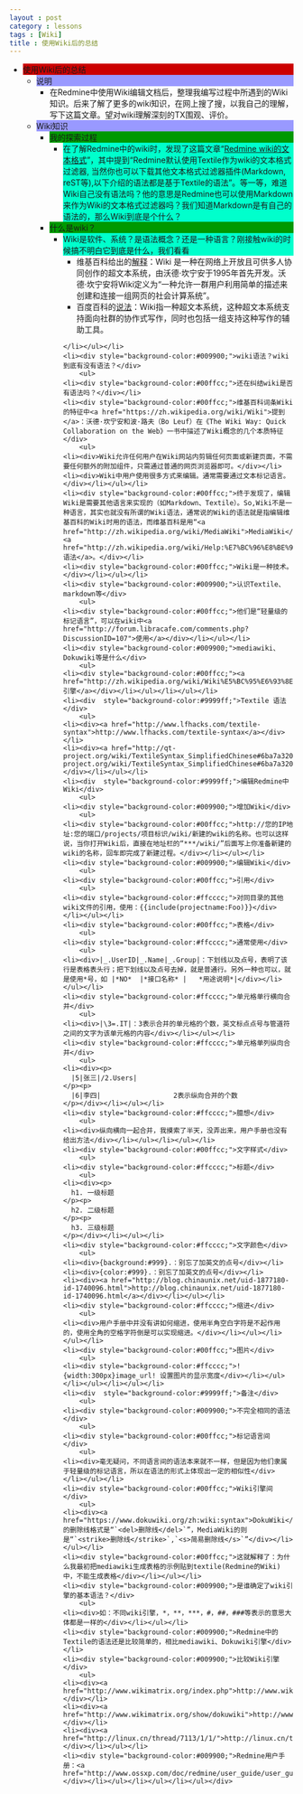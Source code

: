 ```yaml
---
layout : post
category : lessons
tags : [Wiki]
title : 使用Wiki后的总结
---
```



<div><ul>
	<li>
		<div style="background-color:#cc0000;">使用Wiki后的总结</div>
		<ul>
	<li><div  style="background-color:#9999ff;">说明</div>
		<ul>
	<li><div>在Redmine中使用Wiki编辑文档后，整理我编写过程中所遇到的Wiki知识。后来了解了更多的wiki知识，在网上搜了搜，以我自己的理解，写下这篇文章。望对wiki理解深刻的TX围观、评价。</div></li></ul></li>
	<li><div  style="background-color:#9999ff;">Wiki知识</div>
		<ul>
	<li><div  style="background-color:#009900;">我的探索过程</div>
		<ul>
	<li><div style="background-color:#00ffcc;">在了解Redmine中的wiki时，发现了这篇文章“<a href="http://redmine.ossxp.com/redmine/documents/8">Redmine wiki的文本格式</a>”，其中提到“Redmine默认使用Textile作为wiki的文本格式过滤器, 当然你也可以下载其他文本格式过滤器插件(Markdown, reST等),以下介绍的语法都是基于Textile的语法”。等一等，难道Wiki自己没有语法吗？他的意思是Redmine也可以使用Markdown来作为Wiki的文本格式过滤器吗？我们知道Markdown是有自己的语法的，那么Wiki到底是个什么？</div></li></ul></li>
	<li><div style="background-color:#009900;">什么是wiki？</div>
		<ul>
	<li><div style="background-color:#00ffcc;">Wiki是软件、系统？是语法概念？还是一种语言？刚接触wiki的时候搞不明白它到底是什么，我们看看</div>
<ul>
	<li><div>维基百科给出的<a href="https://zh.wikipedia.org/wiki/Wiki">解释</a>：Wiki 是一种在网络上开放且可供多人协同创作的超文本系统，由沃德·坎宁安于1995年首先开发。沃德·坎宁安将Wiki定义为“一种允许一群用户利用简单的描述来创建和连接一组网页的社会计算系统”。</div></li>
	<li><div>百度百科的<a href="http://baike.baidu.com/view/737.htm">说法</a>：Wiki指一种超文本系统，这种超文本系统支持面向社群的协作式写作，同时也包括一组支持这种写作的辅助工具。</div></li>
</ul>

	</li></ul></li>
	<li><div style="background-color:#009900;">wiki语法？wiki到底有没有语法？</div>
		<ul>
	<li><div style="background-color:#00ffcc;">还在纠结wiki是否有语法吗？</div></li>
	<li><div style="background-color:#00ffcc;">维基百科词条Wiki的特征中<a href="https://zh.wikipedia.org/wiki/Wiki">提到</a>：沃德·坎宁安和波·路夫（Bo Leuf）在《The Wiki Way: Quick Collaboration on the Web》一书中描述了Wiki概念的几个本质特征</div>
		<ul>
	<li><div>Wiki允许任何用户在Wiki网站内剪辑任何页面或新建页面，不需要任何额外的附加组件，只需通过普通的网页浏览器即可。</div></li>
	<li><div>Wiki中用户使用很多方式来编辑。通常需要通过文本标记语言。</div></li></ul></li>
	<li><div style="background-color:#00ffcc;">终于发现了，编辑Wiki是需要其他语言来实现的（如Markdown、Textile）。So,Wiki不是一种语言，其实也就没有所谓的Wiki语法，通常说的Wiki的语法就是指编辑维基百科的Wiki时用的语法，而维基百科是用“<a href="http://zh.wikipedia.org/wiki/MediaWiki">MediaWiki</a>”的<a href="http://zh.wikipedia.org/wiki/Help:%E7%BC%96%E8%BE%91%E9%A1%B5%E9%9D%A2">语法</a>。</div></li>
	<li><div style="background-color:#00ffcc;">Wiki是一种技术。</div></li></ul></li>
	<li><div style="background-color:#009900;">认识Textile、markdown等</div>
		<ul>
	<li><div style="background-color:#00ffcc;">他们是“轻量级的标记语言”，可以在wiki中<a href="http://forum.libracafe.com/comments.php?DiscussionID=107">使用</a></div></li></ul></li>
	<li><div style="background-color:#009900;">mediawiki、Dokuwiki等是什么</div>
		<ul>
	<li><div style="background-color:#00ffcc;"><a href="http://zh.wikipedia.org/wiki/Wiki%E5%BC%95%E6%93%8E">Wiki引擎</a></div></li></ul></li></ul></li>
	<li><div  style="background-color:#9999ff;">Textile 语法</div>
		<ul>
	<li><div><a href="http://www.lfhacks.com/textile-syntax">http://www.lfhacks.com/textile-syntax</a></div></li>
	<li><div><a href="http://qt-project.org/wiki/TextileSyntax_SimplifiedChinese#6ba7a320100686b22f39ce180e0df716">http://qt-project.org/wiki/TextileSyntax_SimplifiedChinese#6ba7a320100686b22f39ce180e0df716</a></div></li></ul></li>
	<li><div  style="background-color:#9999ff;">编辑Redmine中Wiki</div>
		<ul>
	<li><div style="background-color:#009900;">增加Wiki</div>
		<ul>
	<li><div style="background-color:#00ffcc;">http://您的IP地址:您的端口/projects/项目标识/wiki/新建的wiki的名称。也可以这样说，当你打开Wiki后，直接在地址栏的“***/wiki/”后面写上你准备新建的wiki的名称，回车即完成了新建过程。</div></li></ul></li>
	<li><div style="background-color:#009900;">编辑Wiki</div>
		<ul>
	<li><div style="background-color:#00ffcc;">引用</div>
		<ul>
	<li><div style="background-color:#ffcccc;">对同目录的其他wiki文件的引用，使用：{{include(projectname:Foo)}}</div></li></ul></li>
	<li><div style="background-color:#00ffcc;">表格</div>
		<ul>
	<li><div style="background-color:#ffcccc;">通常使用</div>
		<ul>
	<li><div>|_.UserID|_.Name|_.Group|：下划线以及点号，表明了该行是表格表头行；把下划线以及点号去掉，就是普通行。另外一种也可以，就是使用*号，如 |*NO*  |*接口名称* |	*用途说明*|</div></li></ul></li>
	<li><div style="background-color:#ffcccc;">单元格单行横向合并</div>
		<ul>
	<li><div>|\3=.IT|：3表示合并的单元格的个数，英文标点点号与管道符之间的文字为该单元格的内容</div></li></ul></li>
	<li><div style="background-color:#ffcccc;">单元格单列纵向合并</div>
		<ul>
	<li><div><p>
      |5|张三|/2.Users|
    </p><p>
      |6|李四|                  2表示纵向合并的个数
    </p></div></li></ul></li>
	<li><div style="background-color:#ffcccc;">臆想</div>
		<ul>
	<li><div>纵向横向一起合并，我摸索了半天，没弄出来，用户手册也没有给出方法</div></li></ul></li></ul></li>
	<li><div style="background-color:#00ffcc;">文字样式</div>
		<ul>
	<li><div style="background-color:#ffcccc;">标题</div>
		<ul>
	<li><div><p>
      h1. 一级标题
    </p><p>
      h2. 二级标题
    </p><p>
      h3. 三级标题
    </p></div></li></ul></li>
	<li><div style="background-color:#ffcccc;">文字颜色</div>
		<ul>
	<li><div>{background:#999}.：别忘了加英文的点号</div></li>
	<li><div>{color:#999}.：别忘了加英文的点号</div></li>
	<li><div><a href="http://blog.chinaunix.net/uid-1877180-id-1740096.html">http://blog.chinaunix.net/uid-1877180-id-1740096.html</a></div></li></ul></li>
	<li><div style="background-color:#ffcccc;">缩进</div>
		<ul>
	<li><div>用户手册中并没有讲如何缩进，使用半角空白字符是不起作用的，使用全角的空格字符倒是可以实现缩进。</div></li></ul></li></ul></li>
	<li><div style="background-color:#00ffcc;">图片</div>
		<ul>
	<li><div style="background-color:#ffcccc;">!{width:300px}image_url! 设置图片的显示宽度</div></li></ul></li></ul></li></ul></li>
	<li><div  style="background-color:#9999ff;">备注</div>
		<ul>
	<li><div style="background-color:#009900;">不完全相同的语法</div>
		<ul>
	<li><div style="background-color:#00ffcc;">标记语言间</div>
		<ul>
	<li><div>毫无疑问，不同语言间的语法本来就不一样，但是因为他们隶属于轻量级的标记语言，所以在语法的形式上体现出一定的相似性</div></li></ul></li>
	<li><div style="background-color:#00ffcc;">Wiki引擎间</div>
		<ul>
	<li><div><a href="https://www.dokuwiki.org/zh:wiki:syntax">DokuWiki</a>的删除线格式是“`<del>删除线</del>`”，MediaWiki的则是“`<strike>删除线</strike>`,`<s>简易删除线</s>`”</div></li></ul></li>
	<li><div style="background-color:#00ffcc;">这就解释了：为什么我最初把mediawiki生成表格的示例贴到textile(Redmine的Wiki)中，不能生成表格</div></li></ul></li>
	<li><div style="background-color:#009900;">是谁确定了wiki引擎的基本语法？</div>
		<ul>
	<li><div>如：不同wiki引擎，*，**，***，#，##，###等表示的意思大体都是一样的</div></li></ul></li>
	<li><div style="background-color:#009900;">Redmine中的Textile的语法还是比较简单的，相比mediawiki、Dokuwiki引擎</div></li>
	<li><div style="background-color:#009900;">比较Wiki引擎</div>
		<ul>
	<li><div><a href="http://www.wikimatrix.org/index.php">http://www.wikimatrix.org/index.php</a></div></li>
	<li><div><a href="http://www.wikimatrix.org/show/dokuwiki">http://www.wikimatrix.org/show/dokuwiki</a></div></li>
	<li><div><a href="http://linux.cn/thread/7113/1/1/">http://linux.cn/thread/7113/1/1/</a></div></li></ul></li>
	<li><div style="background-color:#009900;">Redmine用户手册：<a href="http://www.ossxp.com/doc/redmine/user_guide/user_guide.html#id32">http://www.ossxp.com/doc/redmine/user_guide/user_guide.html#id32</a></div></li></ul></li></ul></li></ul></div>